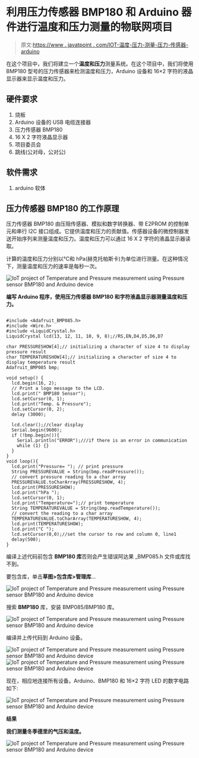 # 利用压力传感器 BMP180 和 Arduino 器件进行温度和压力测量的物联网项目

> 原文:[https://www . javatpoint . com/IOT-温度-压力-测量-压力-传感器-arduino](https://www.javatpoint.com/iot-temperature-pressure-measurement-pressure-sensor-arduino)

在这个项目中，我们将建立一个**温度和压力**测量系统。在这个项目中，我们将使用 BMP180 型号的压力传感器来检测温度和压力，Arduino 设备和 16×2 字符的液晶显示器来显示温度和压力。

## 硬件要求

1.  烧板
2.  Arduino 设备的 USB 电缆连接器
3.  压力传感器 BMP180
4.  16 X 2 字符液晶显示器
5.  项目委员会
6.  跳线(公对母，公对公)

## 软件需求

1.  arduino 软体

## 压力传感器 BMP180 的工作原理

压力传感器 BMP180 由压阻传感器、模拟和数字转换器、带 E2PROM 的控制单元和串行 I2C 接口组成。它提供温度和压力的贡献值。传感器设备的微控制器发送开始序列来测量温度和压力。温度和压力可以通过 16 X 2 字符的液晶显示器读取。

计算的温度和压力分别以℃和 hPa(赫克托帕斯卡)为单位进行测量。在这种情况下，测量温度和压力的速率是每秒一次。

![IoT project of Temperature and Pressure measurement using Pressure sensor BMP180 and Arduino device](../Images/701c6f95ba5f0f70f28b8d674df6ddde.png)

**编写 Arduino 程序，使用压力传感器 BMP180 和字符液晶显示器测量温度和压力。**

```

#include <Adafruit_BMP085.h>
#include <Wire.h>
#include <LiquidCrystal.h>
LiquidCrystal lcd(13, 12, 11, 10, 9, 8);//RS,EN,D4,D5,D6,D7

char PRESSURESHOW[4];// initializing a character of size 4 to display pressure result
char TEMPERATURESHOW[4];// initializing a character of size 4 to display temperature result
Adafruit_BMP085 bmp;

void setup() {
  lcd.begin(16, 2);
  // Print a logo message to the LCD.
  lcd.print(" BMP180 Sensor");
  lcd.setCursor(0, 1);
  lcd.print("Temp. & Pressure");
  lcd.setCursor(0, 2);
  delay (3000);

  lcd.clear();//clear display
  Serial.begin(9600);
  if (!bmp.begin()){
    Serial.println("ERROR");///if there is an error in communication
    while (1) {}
  }
}
void loop(){
  lcd.print("Pressure= "); // print pressure
  String PRESSUREVALUE = String(bmp.readPressure());
  // convert pressure reading to a char array
  PRESSUREVALUE.toCharArray(PRESSURESHOW, 4);
  lcd.print(PRESSURESHOW);
  lcd.print("hPa ");
  lcd.setCursor(0, 1);
  lcd.print("Temperature=");// print temperature
  String TEMPERATUREVALUE = String(bmp.readTemperature());
  // convert the reading to a char array
  TEMPERATUREVALUE.toCharArray(TEMPERATURESHOW, 4);
  lcd.print(TEMPERATURESHOW);
  lcd.print("C ");
  lcd.setCursor(0,0);//set the cursor to row and column 0, line1
  delay(500);
}

```

编译上述代码前包含 **BMP180 库**否则会产生错误阿达果 _BMP085.h 文件或库找不到。

要包含库，单击**草图>包含库>管理库**...

![IoT project of Temperature and Pressure measurement using Pressure sensor BMP180 and Arduino device](../Images/4d05fd4ed8919e5dcd1c6f420c096a7d.png)

搜索 **BMP180** 库，安装 BMP085/BMP180 库。

![IoT project of Temperature and Pressure measurement using Pressure sensor BMP180 and Arduino device](../Images/496aa923a98ca1b9df4ce660af20b5b3.png)

编译并上传代码到 Arduino 设备。

![IoT project of Temperature and Pressure measurement using Pressure sensor BMP180 and Arduino device](../Images/aded7f259d453133e1a4c1a0a7b0eba0.png) ![IoT project of Temperature and Pressure measurement using Pressure sensor BMP180 and Arduino device](../Images/5707830f847ba41b50d291609ac8d419.png)

现在，相应地连接所有设备。Arduino、BMP180 和 16×2 字符 LED 的数字电路如下:

![IoT project of Temperature and Pressure measurement using Pressure sensor BMP180 and Arduino device](../Images/739e7eb2b30bad962a02258712b175d1.png)

**结果**

**我们测量冬季德里的气压和温度。**

![IoT project of Temperature and Pressure measurement using Pressure sensor BMP180 and Arduino device](../Images/d0371296286f25643645ac5fc51e452d.png)